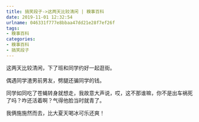 ```yaml
---
title: 搞笑段子->这两天比较清闲 | 糗事百科
date: 2019-11-01 12:32:54
urlname: 046331f777e8bbaa47dd21e28f7ef26f
tags: 
- 糗事百科
categories:
- 糗事百科
- 搞笑段子
---
```

这两天比较清闲，下了班和同学约好一起逛街。

偶遇同学渣男前男友，劈腿还骗同学的钱。

同学如同吃了苍蝇转身就想走，我故意大声说，哎，这不那谁嘛，你不是出车祸死了吗？咋还活着啊？气得他脸当时就青了。

我俩施施然而去，比大夏天喝冰可乐还爽！


